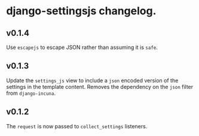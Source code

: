 # django-settingsjs changelog.

## v0.1.4

Use `escapejs` to escape JSON rather than assuming it is `safe`. 

## v0.1.3

Update the `settings_js` view to include a `json` encoded version of the settings in the template content.
Removes the dependency on the `json` filter from `django-incuna`.

## v0.1.2

The `request` is now passed to `collect_settings` listeners.
